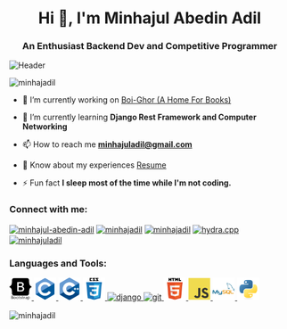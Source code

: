 <h1 align="center">Hi 👋, I'm Minhajul Abedin Adil</h1>
<h3 align="center">An Enthusiast Backend Dev and Competitive Programmer</h3>


![Header](./your-header-image-name.png)




<p align="left"> <img src="https://komarev.com/ghpvc/?username=minhajadil&label=Profile%20views&color=0e75b6&style=flat" alt="minhajadil" /> </p>

- 🔭 I’m currently working on [Boi-Ghor (A Home For Books)](https://github.com/minhajadil/Boi-Ghor)

- 🌱 I’m currently learning **Django Rest Framework and Computer Networking**

- 📫 How to reach me **minhajuladil@gmail.com**

- 📄 Know about my experiences [Resume](https://drive.google.com/file/d/1Bsz6_4YnQpou3stOEUHJQ1uobVXxOlzO/view?usp=sharing)

- ⚡ Fun fact **I sleep most of the time while I'm not coding.**

<h3 align="left">Connect with me:</h3>
<p align="left">
<a href="https://linkedin.com/in/minhajul-abedin-adil" target="blank"><img align="center" src="https://raw.githubusercontent.com/rahuldkjain/github-profile-readme-generator/master/src/images/icons/Social/linked-in-alt.svg" alt="minhajul-abedin-adil" height="30" width="40" /></a>
<a href="https://www.codechef.com/users/minhajadil" target="blank"><img align="center" src="https://cdn.jsdelivr.net/npm/simple-icons@3.1.0/icons/codechef.svg" alt="minhajadil" height="30" width="40" /></a>
<a href="https://www.hackerrank.com/minhajadil" target="blank"><img align="center" src="https://raw.githubusercontent.com/rahuldkjain/github-profile-readme-generator/master/src/images/icons/Social/hackerrank.svg" alt="minhajadil" height="30" width="40" /></a>
<a href="https://codeforces.com/profile/hydra.cpp" target="blank"><img align="center" src="https://raw.githubusercontent.com/rahuldkjain/github-profile-readme-generator/master/src/images/icons/Social/codeforces.svg" alt="hydra.cpp" height="30" width="40" /></a>
<a href="https://www.leetcode.com/minhajuladil" target="blank"><img align="center" src="https://raw.githubusercontent.com/rahuldkjain/github-profile-readme-generator/master/src/images/icons/Social/leet-code.svg" alt="minhajuladil" height="30" width="40" /></a>
</p>

<h3 align="left">Languages and Tools:</h3>
<p align="left"> <a href="https://getbootstrap.com" target="_blank" rel="noreferrer"> <img src="https://raw.githubusercontent.com/devicons/devicon/master/icons/bootstrap/bootstrap-plain-wordmark.svg" alt="bootstrap" width="40" height="40"/> </a> <a href="https://www.cprogramming.com/" target="_blank" rel="noreferrer"> <img src="https://raw.githubusercontent.com/devicons/devicon/master/icons/c/c-original.svg" alt="c" width="40" height="40"/> </a> <a href="https://www.w3schools.com/cpp/" target="_blank" rel="noreferrer"> <img src="https://raw.githubusercontent.com/devicons/devicon/master/icons/cplusplus/cplusplus-original.svg" alt="cplusplus" width="40" height="40"/> </a> <a href="https://www.w3schools.com/css/" target="_blank" rel="noreferrer"> <img src="https://raw.githubusercontent.com/devicons/devicon/master/icons/css3/css3-original-wordmark.svg" alt="css3" width="40" height="40"/> </a> <a href="https://www.djangoproject.com/" target="_blank" rel="noreferrer"> <img src="https://cdn.worldvectorlogo.com/logos/django.svg" alt="django" width="40" height="40"/> </a> <a href="https://git-scm.com/" target="_blank" rel="noreferrer"> <img src="https://www.vectorlogo.zone/logos/git-scm/git-scm-icon.svg" alt="git" width="40" height="40"/> </a> <a href="https://www.w3.org/html/" target="_blank" rel="noreferrer"> <img src="https://raw.githubusercontent.com/devicons/devicon/master/icons/html5/html5-original-wordmark.svg" alt="html5" width="40" height="40"/> </a> <a href="https://developer.mozilla.org/en-US/docs/Web/JavaScript" target="_blank" rel="noreferrer"> <img src="https://raw.githubusercontent.com/devicons/devicon/master/icons/javascript/javascript-original.svg" alt="javascript" width="40" height="40"/> </a> <a href="https://www.mysql.com/" target="_blank" rel="noreferrer"> <img src="https://raw.githubusercontent.com/devicons/devicon/master/icons/mysql/mysql-original-wordmark.svg" alt="mysql" width="40" height="40"/> </a> <a href="https://www.python.org" target="_blank" rel="noreferrer"> <img src="https://raw.githubusercontent.com/devicons/devicon/master/icons/python/python-original.svg" alt="python" width="40" height="40"/> </a> </p>

<p><img align="center" src="https://github-readme-stats.vercel.app/api/top-langs?username=minhajadil&show_icons=true&locale=en&layout=compact" alt="minhajadil" /></p>
